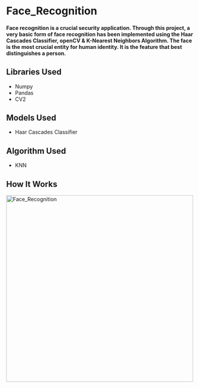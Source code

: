 # Face_Recognition
#### Face recognition is a crucial security application. Through this project, a very basic form of face recognition has been implemented using the Haar Cascades Classifier, openCV & K-Nearest Neighbors Algorithm. The face is the most crucial entity for human identity. It is the feature that best distinguishes a person.
## Libraries Used 
- Numpy
- Pandas
- CV2
## Models Used
- Haar Cascades Classifier
## Algorithm Used
- KNN
## How It Works
<img src="https://miro.medium.com/max/8064/1*mQ-dAq_86glNM67GBVV5ew.jpeg" alt="Face_Recognition" heights="500px" width="500px">
